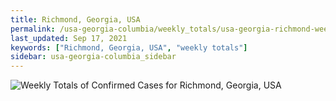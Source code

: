 ```yaml
---
title: Richmond, Georgia, USA
permalink: /usa-georgia-columbia/weekly_totals/usa-georgia-richmond-weekly_totals.html
last_updated: Sep 17, 2021
keywords: ["Richmond, Georgia, USA", "weekly totals"]
sidebar: usa-georgia-columbia_sidebar
---
```


![Weekly Totals of Confirmed Cases for Richmond, Georgia, USA](/covid_tracker/images/graphs/usa-georgia-richmond-weekly_totals_graph.png)
